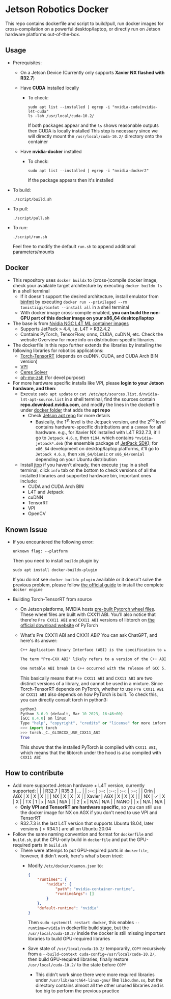 # Jetson Robotics Docker

This repo contains dockerfile and script to build/pull, run docker images for cross-compilation on a powerful desktop/laptop, or directly run on Jetson hardware platforms out-of-the-box.

## Usage

* Prerequisites:
  * On a Jetson Device (Currently only supports **Xavier NX flashed with R32.7**)
  * Have **CUDA** installed locally
    * To check:

      ```Shell
      sudo apt list --installed | egrep -i "nvidia-cuda|nvidia-l4t-cuda"
      ls -lah /usr/local/cuda-10.2/
      ````

      If both packages appear and the `ls` shows reasonable outputs then CUDA is locally installed
      This step is necessary since we will directly mount the `/usr/local/cuda-10.2/` directory onto the container

  * Have **nvidia-docker** installed
    * To check:

      ```Shell
      sudo apt list --installed | egrep -i "nvidia-docker2"
      ````

      If the package appears then it's installed

* To build:

  ```Shell
  ./script/build.sh
  ```

* To pull:

  ```Shell
  ./script/pull.sh
  ```

* To run:

  ```Shell
  ./script/run.sh
  ```

  Feel free to modify the default `run.sh` to append additional parameters/mounts

## Docker

* This repository uses `docker buildx` to (cross-)compile docker image, check your available target architecture by executing `docker buildx ls` in a shell terminal
  * If it doesn't support the desired architecture, install emulator from [binfmt](https://github.com/tonistiigi/binfmt) by executing `docker run --privileged --rm tonistiigi/binfmt --install all` in a shell terminal
  * With docker image cross-compile enabled, **you can build the non-GPU part of this docker image on your x86_64 desktop/laptop**
* The base is from [Nvidia NGC L4T ML container images](https://catalog.ngc.nvidia.com/orgs/nvidia/containers/l4t-ml)
  * Supports JetPack > 4.4, i.e. L4T > R32.4.2
  * Contains PyTorch, TensorFlow, onnx, CUDA, cuDNN, etc. Check the website Overview for more info on distribution-specific libraries.
* The dockerfile in this repo further extends the libraries by installing the following libraries for robotics applications:
  * [Torch-TensorRT](https://github.com/pytorch/TensorRT) (depends on cuDNN, CUDA, and CUDA Arch BIN version)
  * [VPI](https://docs.nvidia.com/vpi/)
  * [Ceres Solver](http://ceres-solver.org/)
  * [oh-my-zsh](https://ohmyz.sh/) (for devel purpose)
* For more hardware specific installs like VPI, please **login to your Jetson hardware, and then**:
  * Execute `sudo apt update` or `cat /etc/apt/sources.list.d/nvidia-l4t-apt-source.list` in a shell terminal, find the sources contain **repo.download.nvidia.com**, and modify the lines in the dockerfile under [docker folder](./docker) that adds the **apt repo**
    * Check [Jetson apt repo](https://repo.download.nvidia.com/jetson/) for more details
      * Basically, the 1<sup>st</sup> level is the Jetpack version, and the 2<sup>nd</sup> level contains hardware-specific distributions and a `common` for all hardware. e.g., for Xavier NX installed with L4T R32.7.3, it'll go to `Jetpack 4.6.x`, then `t194`, which contains `*nvidia-jetpack*.deb` (the ensemble package of [JetPack SDK](https://developer.nvidia.com/embedded/jetpack)); for `x86_64` development on desktop/laptop platforms, it'll go to `Jetpack 4.6.x`, then `x86_64/bionic` or `x86_64/xenial` depending on your Ubuntu distribution
  * Install [jtop](https://github.com/rbonghi/jetson_stats) if you haven't already, then execute `jtop` in a shell terminal, click `info` tab on the bottom to check versions of all the installed libraries and supported hardware bin, important ones include:
    * CUDA and CUDA Arch BIN
    * L4T and Jetpack
    * cuDNN
    * TensorRT
    * VPI
    * OpenCV

## Known Issue

* If you encountered the following error:

  ```Shell
  unknown flag: --platform
  ```

  Then you need to install `buildx` plugin by

  ```Shell
  sudo apt install docker-buildx-plugin
  ```

  If you do not see `docker-buildx-plugin` available or it doesn't solve the previous problem, please follow [the official guide](https://docs.docker.com/engine/install/ubuntu/) to install the complete `docker engine`
* Building Torch-TensorRT from source
  * On Jetson platforms, NVIDIA hosts [pre-built Pytorch wheel files](https://forums.developer.nvidia.com/t/pytorch-for-jetson-version-1-10-now-available/72048). These wheel files are built with CXX11 ABI. You'll also notice that there're `Pre CXX11 ABI` and `CXX11 ABI` versions of libtorch on [the official download website](https://pytorch.org/get-started/locally/) of PyTorch
  * What's Pre CXX11 ABI and CXX11 ABI? You can ask ChatGPT, and here's its answer:

    ```txt
    C++ Application Binary Interface (ABI) is the specification to which executable code adheres in order to facilitate correct interaction between different executable components. This includes conventions for name mangling, exception handling, calling conventions, and the layout of object code and system libraries.

    The term "Pre-CXX ABI" likely refers to a version of the C++ ABI that was in use before a specific change was introduced. An ABI can change over time as new language features are added, compilers improve, or for other reasons. When such changes occur, binary code compiled with a newer version of the compiler may not be compatible with code compiled with an older version, due to different expectations about how things like name mangling or exception handling work.

    One notable ABI break in C++ occurred with the release of GCC 5.1. This release changed the ABI in a way that was not backwards-compatible, primarily to improve the implementation of C++11's std::string and std::list types. The ABI used by versions of GCC prior to this change is often referred to as the "old" or "pre-CXX11" ABI. Code compiled with the new ABI cannot be safely linked with code compiled with the old ABI.
    ```

    This basically means that `Pre CXX11 ABI` and `CXX11 ABI` are two distinct versions of a library, and cannot be used in a mixture. Since Torch-TensorRT depends on PyTorch, whether to use `Pre CXX11 ABI` or `CXX11 ABI` also depends on how PyTorch is built. To check this, you can directly consult torch in python3:

    ```Python
    python3
    Python 3.6.9 (default, Mar 10 2023, 16:46:00)
    [GCC 8.4.0] on linux
    Type "help", "copyright", "credits" or "license" for more information.
    >>> import torch
    >>> torch._C._GLIBCXX_USE_CXX11_ABI
    True
    ```

    This shows that the installed PyTorch is compiled with `CXX11 ABI`, which means that the libtorch under the hood is also compiled with `CXX11 ABI`

## How to contribute

* Add more supported Jetson hardware + L4T version, currently supported:
  |          |          |  R32.7   |  R35.3   |    ...   |
  |   :--:   |   :--:   |   :--:   |   :--:   |   :--:   |
  |   Orin   |   AGX    |    X     |    X     |    X     |
  |          |   NX     |    X     |    X     |    X     |
  |  Xavier  |   AGX    |    X     |    X     |    X     |
  |          |   NX     |    ✓     |    X     |    X     |
  |    TX    |    1     |    x     |   N/A    |   N/A    |
  |          |    2     |    x     |   N/A    |   N/A    |
  |   NANO   |          |    x     |   N/A    |   N/A    |
  * **Only VPI and TensorRT are hardware specific**, so you can still use the docker image for NX on AGX if you don't need to use VPI and TensorRT
  * R32.7.3 is the last L4T version that supports Ubuntu 18.04, later versions ( > R34.1 ) are all on Ubuntu 20.04
* Follow the same naming convention and format for `dockerfile` and `build.sh`, put the CPU-only build in `dockerfile` and put the GPU-required parts in `build.sh`
  * There were attemps to put GPU-required parts in `dockerfile`, however, it didn't work, here's what's been tried:
    * Modify `/etc/docker/daemon.json` to:

      ```json
      {
          "runtimes": {
              "nvidia": {
                  "path": "nvidia-container-runtime",
                  "runtimeArgs": []
              }
          },
          "default-runtime": "nvidia"
      }
      ```

      Then `sudo systemctl restart docker`, this enables `--runtime=nvidia` in dockerfile build stage, but the `/usr/local/cuda-10.2/` inside the docker is still missing important libraries to build GPU-required libraries
    * Save state of `/usr/local/cuda-10.2/` temporarily, `COPY` recursively from a `--build-context cuda-config=/usr/local/cuda-10.2/`, then build GPU-required libraries, finally restore `/usr/local/cuda-10.2/` to the state before `COPY`
      * This didn't work since there were more required libraries under `/usr/lib/aarch64-linux-gnu/` like `libcudnn.so`, but the directory contains almost all the other unused libraries and is too big to perform the previous practice
